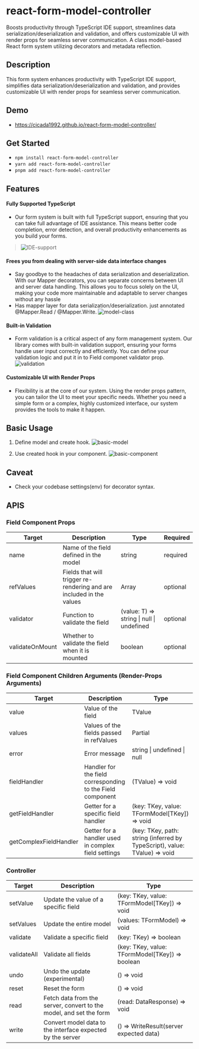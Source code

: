 # react-form-model-controller
Boosts productivity through TypeScript IDE support, streamlines data serialization/deserialization and validation, and offers customizable UI with render props for seamless server communication. A class model-based React form system utilizing decorators and metadata reflection.

## Description
This form system enhances productivity with TypeScript IDE support, simplifies data serialization/deserialization and validation, and provides customizable UI with render props for seamless server communication.

## Demo
- https://cicada1992.github.io/react-form-model-controller/


## Get Started
- `npm install react-form-model-controller`
- `yarn add react-form-model-controller`
- `pnpm add react-form-model-controller`

## Features

#### Fully Supported TypeScript
- Our form system is built with full TypeScript support, ensuring that you can take full advantage of IDE assistance. This means better code completion, error detection, and overall productivity enhancements as you build your forms.
> ![IDE-support](../../assets/IDE_support.gif)

#### Frees you from dealing with server-side data interface changes
- Say goodbye to the headaches of data serialization and deserialization. With our Mapper decorators, you can separate concerns between UI and server data handling. This allows you to focus solely on the UI, making your code more maintainable and adaptable to server changes without any hassle
- Has mapper layer for data serialization/deserialization. just annotated @Mapper.Read / @Mapper.Write.
![model-class](../../assets/model-basic.png)

#### Built-in Validation
- Form validation is a critical aspect of any form management system. Our library comes with built-in validation support, ensuring your forms handle user input correctly and efficiently. You can define your validation logic and put it in to Field componet validator prop.
![validation](../../assets/validation.png)

#### Customizable UI with Render Props
- Flexibility is at the core of our system. Using the render props pattern, you can tailor the UI to meet your specific needs. Whether you need a simple form or a complex, highly customized interface, our system provides the tools to make it happen.

## Basic Usage
1. Define model and create hook.
![basic-model](../../assets/model-basic.png)


2. Use created hook in your component.
![basic-component](../../assets/component-basic.png)

## Caveat
- Check your codebase settings(env) for decorator syntax.

## APIS
### Field Component Props

| Target           | Description                                                                                       | Type                                      | Required  |
|------------------|---------------------------------------------------------------------------------------------------|-------------------------------------------|-----------|
| name             | Name of the field defined in the model                                                            | string                                    | required  |
| refValues        | Fields that will trigger re-rendering and are included in the values                              | Array<keyof TFormModel>                   | optional  |
| validator        | Function to validate the field                                                                    | (value: T) => string \| null \| undefined | optional  |
| validateOnMount  | Whether to validate the field when it is mounted                                                  | boolean                                   | optional  |

### Field Component Children Arguments (Render-Props Arguments)

| Target                 | Description                                                                                         | Type                                                   |
|------------------------|-----------------------------------------------------------------------------------------------------|--------------------------------------------------------|
| value                  | Value of the field                                                                                  | TValue                                                 |
| values                 | Values of the fields passed in refValues                 | Partial<TFormModel>                                    |
| error                  | Error message                                                                                       | string \| undefined \| null                            |
| fieldHandler           | Handler for the field corresponding to the Field component                                          | (TValue) => void                                       |
| getFieldHandler        | Getter for a specific field handler                                                                 | (key: TKey, value: TFormModel[TKey]) => void           |
| getComplexFieldHandler | Getter for a handler used in complex field settings                                                 | (key: TKey, path: string (inferred by TypeScript), value: TValue) => void |

### Controller

| Target        | Description                                                                                      | Type                                                     |
|---------------|--------------------------------------------------------------------------------------------------|----------------------------------------------------------|
| setValue      | Update the value of a specific field                                                             | (key: TKey, value: TFormModel[TKey]) => void             |
| setValues     | Update the entire model                                                                          | (values: TFormModel) => void                             |
| validate      | Validate a specific field                                                                        | (key: TKey) => boolean                                   |
| validateAll   | Validate all fields                                                                              | (key: TKey, value: TFormModel[TKey]) => boolean          |
| undo          | Undo the update (experimental)                                                                   | () => void                                               |
| reset         | Reset the form                                                                                   | () => void                                               |
| read          | Fetch data from the server, convert to the model, and set the form                               | (read: DataResponse) => void                             |
| write         | Convert model data to the interface expected by the server                                       | () => WriteResult(server expected data)                  |